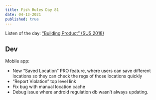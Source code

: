 ```yaml
---
title: Fish Rules Day 81
date: 04-13-2021
published: true
---
```


Listen of the day: [“Building Product” (SUS 2018)][1]

## Dev

Mobile app:
- New “Saved Location” PRO feature, where users can save different locations so they can check the regs of those locations quickly
- “Report Violation” top level link
- Fix bug with manual location cache
- Debug issue where android regulation db wasn’t always updating.

[1]:	https://www.ycombinator.com/library/7s-building-product-sus-2018